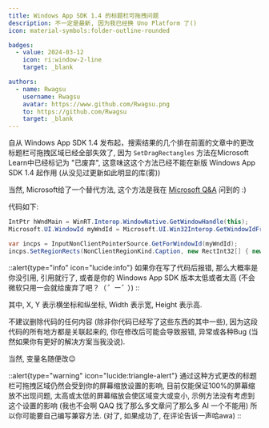 ```yaml
---
title: Windows App SDK 1.4 的标题栏可拖拽问题
description: 不一定是最新, 因为我已经换 Uno Platform 了()
icon: material-symbols:folder-outline-rounded

badges:
  - value: 2024-03-12
    icon: ri:window-2-line
    target: _blank

authors:
  - name: Rwagsu
    username: Rwagsu
    avatar: https://www.github.com/Rwagsu.png
    to: https://github.com/Rwagsu
    target: _blank
---
```


自从 Windows App SDK 1.4 发布起，搜索结果的几个排在前面的文章中的更改标题栏可拖拽区域已经全部失效了, 因为 `SetDragRectangles` 方法在Microsoft Learn中已经标记为 "已废弃", 这意味这这个方法已经不能在新版 Windows App SDK 1.4 起作用 (从没见过更新如此明显的库(雾))

当然, Microsoft给了一个替代方法, 这个方法是我在 [Microsoft Q&A](https://learn.microsoft.com/en-us/answers/questions/1362230/how-to-fix-appwindow-titlebar-setdragrectangles-no) 问到的 :)

代码如下:

```csharp {5}
IntPtr hWndMain = WinRT.Interop.WindowNative.GetWindowHandle(this);
Microsoft.UI.WindowId myWndId = Microsoft.UI.Win32Interop.GetWindowIdFromWindow(hWndMain);

var incps = InputNonClientPointerSource.GetForWindowId(myWndId);
incps.SetRegionRects(NonClientRegionKind.Caption, new RectInt32[] { new RectInt32(X, Y, Width, Height) });
```
::alert{type="info" icon="lucide:info"}
如果你在写了代码后报错, 那么大概率是你没引用, 引用就行了, 或者是你的 Windows App SDK 版本太低或者太高 (不会微软只用一会就给废弃了吧？（*゜ー゜*）)
::

其中, X, Y 表示横坐标和纵坐标, Width 表示宽, Height 表示高.

不建议删除代码的任何内容 (除非你代码已经写了这些东西的其中一些), 因为这段代码的所有地方都是关联起来的, 你在修改后可能会导致报错, 异常或各种Bug (当然如果你有更好的解决方案当我没说).

当然, 变量名随便改😉

::alert{type="warning" icon="lucide:triangle-alert"}
通过这种方式更改的标题栏可拖拽区域仍然会受到你的屏幕缩放设置的影响, 目前仅能保证100%的屏幕缩放不出现问题, 太高或太低的屏幕缩放会使区域变大或变小, 示例方法没有考虑到这个设置的影响 (我也不会啊 QAQ 找了那么多文章问了那么多 AI 一个不能用) 所以你可能要自己编写兼容方法. (对了, 如果成功了, 在评论告诉一声哈awa)
::